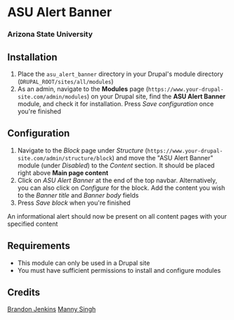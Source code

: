 # ASU Alert Banner
### Arizona State University

## Installation

 1. Place the `asu_alert_banner` directory in your Drupal's module directory (`DRUPAL_ROOT/sites/all/modules`)
 2. As an admin, navigate to the **Modules** page (`https://www.your-drupal-site.com/admin/modules`) on your Drupal site, find the **ASU Alert Banner** module, and check it for installation. Press *Save configuration* once you're finished

## Configuration
 1. Navigate to the *Block* page under *Structure* (`https://www.your-drupal-site.com/admin/structure/block`) and move the "ASU Alert Banner" module (under *Disabled*) to the *Content* section. It should be placed right above  **Main page content**
 2. Click on *ASU Alert Banner* at the end of the top navbar. Alternatively, you can also click on *Configure* for the block. Add the content you wish to the *Banner title* and *Banner body* fields
 3. Press *Save block* when you're finished

An informational alert should now be present on all content pages with your specified content

## Requirements

 - This module can only be used in a Drupal site
 - You must have sufficient permissions to install and configure modules

## Credits
[Brandon Jenkins](niner9@asu.edu)
[Manny Singh](msingh45@asu.edu)
